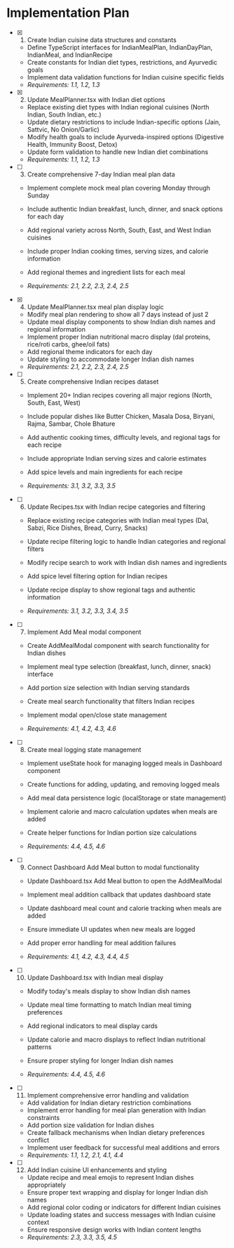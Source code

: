 # Implementation Plan

- [x] 1. Create Indian cuisine data structures and constants


  - Define TypeScript interfaces for IndianMealPlan, IndianDayPlan, IndianMeal, and IndianRecipe
  - Create constants for Indian diet types, restrictions, and Ayurvedic goals
  - Implement data validation functions for Indian cuisine specific fields
  - _Requirements: 1.1, 1.2, 1.3_

- [x] 2. Update MealPlanner.tsx with Indian diet options


  - Replace existing diet types with Indian regional cuisines (North Indian, South Indian, etc.)
  - Update dietary restrictions to include Indian-specific options (Jain, Sattvic, No Onion/Garlic)
  - Modify health goals to include Ayurveda-inspired options (Digestive Health, Immunity Boost, Detox)
  - Update form validation to handle new Indian diet combinations
  - _Requirements: 1.1, 1.2, 1.3_



- [ ] 3. Create comprehensive 7-day Indian meal plan data
  - Implement complete mock meal plan covering Monday through Sunday
  - Include authentic Indian breakfast, lunch, dinner, and snack options for each day
  - Add regional variety across North, South, East, and West Indian cuisines
  - Include proper Indian cooking times, serving sizes, and calorie information
  - Add regional themes and ingredient lists for each meal

  - _Requirements: 2.1, 2.2, 2.3, 2.4, 2.5_

- [x] 4. Update MealPlanner.tsx meal plan display logic

  - Modify meal plan rendering to show all 7 days instead of just 2
  - Update meal display components to show Indian dish names and regional information
  - Implement proper Indian nutritional macro display (dal proteins, rice/roti carbs, ghee/oil fats)
  - Add regional theme indicators for each day
  - Update styling to accommodate longer Indian dish names
  - _Requirements: 2.1, 2.2, 2.3, 2.4, 2.5_



- [ ] 5. Create comprehensive Indian recipes dataset
  - Implement 20+ Indian recipes covering all major regions (North, South, East, West)
  - Include popular dishes like Butter Chicken, Masala Dosa, Biryani, Rajma, Sambar, Chole Bhature
  - Add authentic cooking times, difficulty levels, and regional tags for each recipe
  - Include appropriate Indian serving sizes and calorie estimates
  - Add spice levels and main ingredients for each recipe


  - _Requirements: 3.1, 3.2, 3.3, 3.5_

- [ ] 6. Update Recipes.tsx with Indian recipe categories and filtering
  - Replace existing recipe categories with Indian meal types (Dal, Sabzi, Rice Dishes, Bread, Curry, Snacks)
  - Update recipe filtering logic to handle Indian categories and regional filters
  - Modify recipe search to work with Indian dish names and ingredients


  - Add spice level filtering option for Indian recipes
  - Update recipe display to show regional tags and authentic information
  - _Requirements: 3.1, 3.2, 3.3, 3.4, 3.5_

- [ ] 7. Implement Add Meal modal component
  - Create AddMealModal component with search functionality for Indian dishes


  - Implement meal type selection (breakfast, lunch, dinner, snack) interface
  - Add portion size selection with Indian serving standards
  - Create meal search functionality that filters Indian recipes
  - Implement modal open/close state management
  - _Requirements: 4.1, 4.2, 4.3, 4.6_



- [ ] 8. Create meal logging state management
  - Implement useState hook for managing logged meals in Dashboard component
  - Create functions for adding, updating, and removing logged meals
  - Add meal data persistence logic (localStorage or state management)
  - Implement calorie and macro calculation updates when meals are added
  - Create helper functions for Indian portion size calculations


  - _Requirements: 4.4, 4.5, 4.6_

- [ ] 9. Connect Dashboard Add Meal button to modal functionality
  - Update Dashboard.tsx Add Meal button to open the AddMealModal
  - Implement meal addition callback that updates dashboard state
  - Update dashboard meal count and calorie tracking when meals are added


  - Ensure immediate UI updates when new meals are logged
  - Add proper error handling for meal addition failures
  - _Requirements: 4.1, 4.2, 4.3, 4.4, 4.5_

- [ ] 10. Update Dashboard.tsx with Indian meal display
  - Modify today's meals display to show Indian dish names



  - Update meal time formatting to match Indian meal timing preferences
  - Add regional indicators to meal display cards
  - Update calorie and macro displays to reflect Indian nutritional patterns
  - Ensure proper styling for longer Indian dish names
  - _Requirements: 4.4, 4.5, 4.6_

- [ ] 11. Implement comprehensive error handling and validation
  - Add validation for Indian dietary restriction combinations
  - Implement error handling for meal plan generation with Indian constraints
  - Add portion size validation for Indian dishes
  - Create fallback mechanisms when Indian dietary preferences conflict
  - Implement user feedback for successful meal additions and errors
  - _Requirements: 1.1, 1.2, 2.1, 4.1, 4.4_

- [ ] 12. Add Indian cuisine UI enhancements and styling
  - Update recipe and meal emojis to represent Indian dishes appropriately
  - Ensure proper text wrapping and display for longer Indian dish names
  - Add regional color coding or indicators for different Indian cuisines
  - Update loading states and success messages with Indian cuisine context
  - Ensure responsive design works with Indian content lengths
  - _Requirements: 2.3, 3.3, 3.5, 4.5_